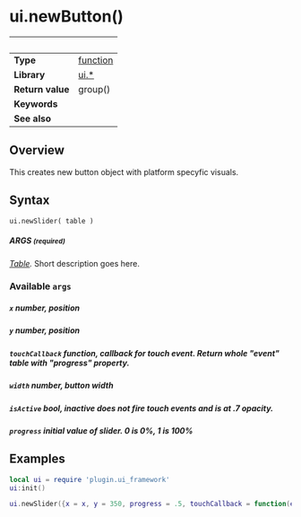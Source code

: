 # ui.newButton()

|                      | &nbsp; 
| -------------------- | ---------------------------------------------------------------
| __Type__             | [function](http://docs.coronalabs.com/api/type/Function.html)
| __Library__          | [ui.*](Readme.markdown)
| __Return value__     | group()
| __Keywords__         | 
| __See also__         | 


## Overview

This creates new button object with platform specyfic visuals.


## Syntax

	ui.newSlider( table )

##### ARGS <small>(required)</small>
_[Table](http://docs.coronalabs.com/api/type/Table.html)._ Short description goes here.

### Available `args`

##### `x` number, position
##### `y` number, position
##### `touchCallback` function, callback for touch event. Return whole "event" table with "progress" property.
##### `width` number, button width
##### `isActive` bool, inactive does not fire touch events and is at .7 opacity.
##### `progress` initial value of slider. 0 is 0%, 1 is 100%


## Examples

``````lua
local ui = require 'plugin.ui_framework'
ui:init()

ui.newSlider({x = x, y = 350, progress = .5, touchCallback = function(e) print("progress: "..e.progress) end})
``````
